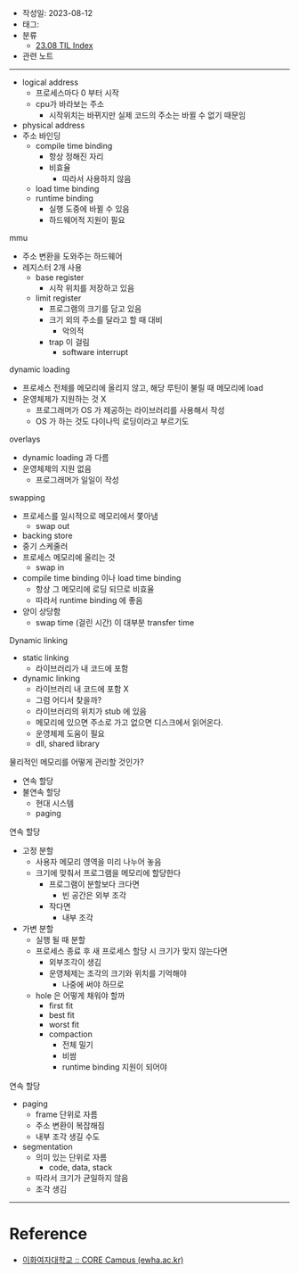 - 작성일: 2023-08-12
- 태그: 
- 분류
    - [23.08 TIL Index](23.08%20TIL%20Index.md)
- 관련 노트

---

- logical address
    - 프로세스마다 0 부터 시작
    - cpu가 바라보는 주소
        - 시작위치는 바뀌지만 실제 코드의 주소는 바뀔 수 없기 때문임
- physical address
- 주소 바인딩
    - compile time binding
        - 항상 정해진 자리
        - 비효율
            - 따라서 사용하지 않음
    - load time binding
    - runtime binding
        - 실행 도중에 바뀔 수 있음
        - 하드웨어적 지원이 필요

mmu

- 주소 변환을 도와주는 하드웨어
- 레지스터 2개 사용
    - base register
        - 시작 위치를 저장하고 있음
    - limit register
        - 프로그램의 크기를 담고 있음
        - 크기 외의 주소를 달라고 할 때 대비
            - 악의적
        - trap 이 걸림
            - software interrupt

dynamic loading

- 프로세스 전체를 메모리에 올리지 않고, 해당 루틴이 불릴 때 메모리에 load
- 운영체제가 지원하는 것 X
    - 프로그래머가 OS 가 제공하는 라이브러리를 사용해서 작성
    - OS 가 하는 것도 다이나믹 로딩이라고 부르기도

overlays

- dynamic loading 과 다름
- 운영체제의 지원 없음
    - 프로그래머가 일일이 작성
    
swapping

- 프로세스를 일시적으로 메모리에서 쫓아냄
    - swap out
- backing store
- 중기 스케줄러
- 프로세스 메모리에 올리는 것
    - swap in
- compile time binding 이나 load time binding
    - 항상 그 메모리에 로딩 되므로 비효율
    - 따라서 runtime binding 에 좋음
- 양이 상당함
    - swap time (걸린 시간) 이 대부분 transfer time

Dynamic linking

- static linking
    - 라이브러리가 내 코드에 포함
- dynamic linking
    - 라이브러리 내 코드에 포함 X
    - 그럼 어디서 찾을까?
    - 라이브러리의 위치가 stub 에 있음
    - 메모리에 있으면 주소로 가고 없으면 디스크에서 읽어온다.
    - 운영체제 도움이 필요
    - dll, shared library

물리적인 메모리를 어떻게 관리할 것인가?

- 연속 할당
- 불연속 할당
    - 현대 시스템
    - paging

연속 할당

- 고정 분할
    - 사용자 메모리 영역을 미리 나누어 놓음
    - 크기에 맞춰서 프로그램을 메모리에 할당한다
        - 프로그램이 분할보다 크다면
            - 빈 공간은 외부 조각
        - 작다면
            - 내부 조각
- 가변 분할
    - 실행 될 때 분할
    - 프로세스 종료 후 새 프로세스 할당 시 크기가 맞지 않는다면
        - 외부조각이 생김
        - 운영체제는 조각의 크기와 위치를 기억해야
            - 나중에 써야 하므로
    - hole 은 어떻게 채워야 할까
        - first fit
        - best fit
        - worst fit
        - compaction
            - 전체 밀기
            - 비쌈
            - runtime binding 지원이 되어야

연속 할당

- paging
    - frame 단위로 자름
    - 주소 변환이 복잡해짐
    - 내부 조각 생길 수도
- segmentation
    - 의미 있는 단위로 자름
        - code, data, stack
    - 따라서 크기가 균일하지 않음
    - 조각 생김

---

# Reference

- [이화여자대학교 :: CORE Campus (ewha.ac.kr)](https://core.ewha.ac.kr/publicview/C0101020140425151219100144?vmode=f)